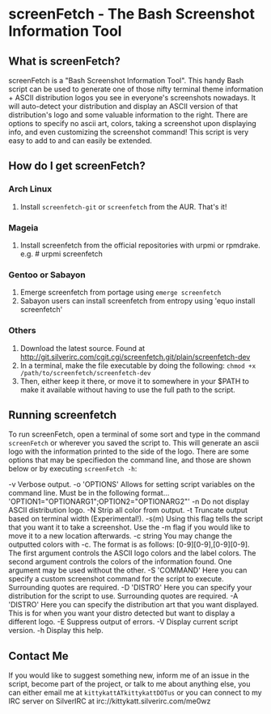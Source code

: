 # screenFetch - The Bash Screenshot Information Tool

## What is screenFetch?

screenFetch is a "Bash Screenshot Information Tool". This handy Bash
script can be used to generate one of those nifty terminal theme
information + ASCII distribution logos you see in everyone's screenshots
nowadays. It will auto-detect your distribution and display an ASCII
version of that distribution's logo and some valuable information to the
right. There are options to specify no ascii art, colors, taking a
screenshot upon displaying info, and even customizing the screenshot
command! This script is very easy to add to and can easily be extended.

## How do I get screenFetch?

### Arch Linux

1. Install `screenfetch-git` or `screenfetch` from the AUR. That's it!

### Mageia

1. Install screenfetch from the official repositories with urpmi or rpmdrake.
   e.g. # urpmi screenfetch

### Gentoo or Sabayon

1. Emerge screenfetch from portage using `emerge screenfetch`
2. Sabayon users can install screenfetch from entropy using 'equo install screenfetch'

### Others

1. Download the latest source. Found at http://git.silverirc.com/cgit.cgi/screenfetch.git/plain/screenfetch-dev
2. In a terminal, make the file executable by doing the following: `chmod +x /path/to/screenfetch/screenfetch-dev`
3. Then, either keep it there, or move it to somewhere in your $PATH to make it available without having to use the full path to the script.


## Running screenfetch

To run screenFetch, open a terminal of some sort and type in the command `screenFetch`
or wherever you saved the script to. This will generate an ascii logo with the
information printed to the side of the logo. There are some options that may be
specifiedon the command line, and those are shown below or by executing `screenFetch -h`:

   -v                 Verbose output.
   -o 'OPTIONS'       Allows for setting script variables on the
                      command line. Must be in the following format...
                      'OPTION1="OPTIONARG1";OPTION2="OPTIONARG2"'
   -n                 Do not display ASCII distribution logo.
   -N                 Strip all color from output.
   -t                 Truncate output based on terminal width (Experimental!).
   -s(m)              Using this flag tells the script that you want it
                      to take a screenshot. Use the -m flag if you would like
                      to move it to a new location afterwards.
   -c string          You may change the outputted colors with -c. The format is
                      as follows: [0-9][0-9],[0-9][0-9]. The first argument controls the
                      ASCII logo colors and the label colors. The second argument
                      controls the colors of the information found. One argument may be
                      used without the other.
   -S 'COMMAND'       Here you can specify a custom screenshot command for
                      the script to execute. Surrounding quotes are required.
   -D 'DISTRO'        Here you can specify your distribution for the script
                      to use. Surrounding quotes are required.
   -A 'DISTRO'        Here you can specify the distribution art that you want
                      displayed. This is for when you want your distro
                      detected but want to display a different logo.
   -E                 Suppress output of errors.
   -V                 Display current script version.
   -h                 Display this help.


## Contact Me

If you would like to suggest something new, inform me of an issue in the
script, become part of the project, or talk to me about anything else,
you can either email me at `kittykattATkittykattDOTus` or you can connect
to my IRC server on SilverIRC at irc://kittykatt.silverirc.com/me0wz
